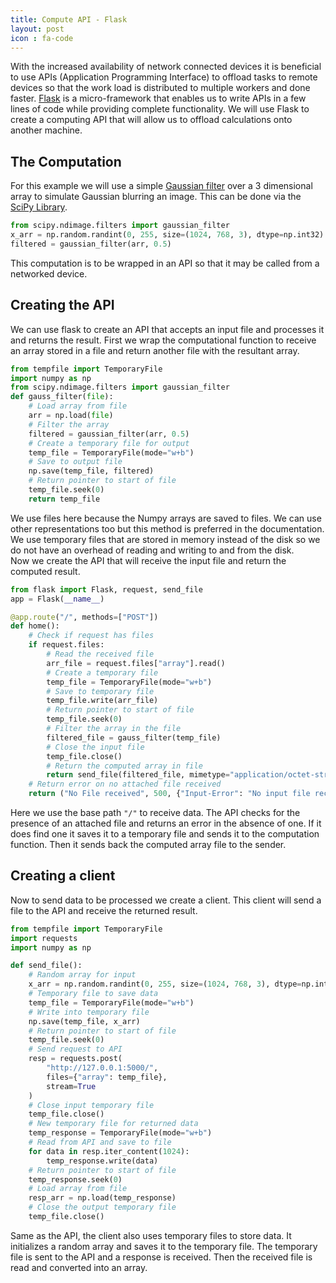 ```yaml
---
title: Compute API - Flask
layout: post
icon : fa-code 
---
```


With the increased availability of network connected devices it is beneficial to use APIs (Application Programming Interface) to offload tasks to remote devices so that the work load is distributed to multiple workers and done faster. [Flask](http://flask.pocoo.org/) is a micro-framework that enables us to write APIs in a few lines of code while providing complete functionality. We will use Flask to create a computing API that will allow us to offload calculations onto another machine.

## The Computation  

For this example we will use a simple [Gaussian filter](https://en.wikipedia.org/wiki/Gaussian_filter) over a 3 dimensional array to simulate Gaussian blurring an image. This can be done via the [SciPy Library](https://docs.scipy.org/doc/).

```python
from scipy.ndimage.filters import gaussian_filter
x_arr = np.random.randint(0, 255, size=(1024, 768, 3), dtype=np.int32)
filtered = gaussian_filter(arr, 0.5)
```

This computation is to be wrapped in an API so that it may be called from a networked device.

## Creating the API  

We can use flask to create an API that accepts an input file and processes it and returns the result. First we wrap the computational function to receive an array stored in a file and return another file with the resultant array.

```python
from tempfile import TemporaryFile
import numpy as np
from scipy.ndimage.filters import gaussian_filter
def gauss_filter(file):
    # Load array from file
    arr = np.load(file)
    # Filter the array
    filtered = gaussian_filter(arr, 0.5)
    # Create a temporary file for output
    temp_file = TemporaryFile(mode="w+b")
    # Save to output file
    np.save(temp_file, filtered)
    # Return pointer to start of file
    temp_file.seek(0)
    return temp_file
```

We use files here because the Numpy arrays are saved to files. We can use other representations too but this method is preferred in the documentation. We use temporary files that are stored in memory instead of the disk so we do not have an overhead of reading and writing to and from the disk.  
Now we create the API that will receive the input file and return the computed result.

```python
from flask import Flask, request, send_file
app = Flask(__name__)

@app.route("/", methods=["POST"])
def home():
    # Check if request has files
    if request.files:
        # Read the received file
        arr_file = request.files["array"].read()
        # Create a temporary file
        temp_file = TemporaryFile(mode="w+b")
        # Save to temporary file
        temp_file.write(arr_file)
        # Return pointer to start of file
        temp_file.seek(0)
        # Filter the array in the file
        filtered_file = gauss_filter(temp_file)
        # Close the input file
        temp_file.close()
        # Return the computed array in file
        return send_file(filtered_file, mimetype="application/octet-stream")
    # Return error on no attached file received
    return ("No File received", 500, {"Input-Error": "No input file received"})
```

Here we use the base path `"/"` to receive data. The API checks for the presence of an attached file and returns an error in the absence of one. If it does find one it saves it to a temporary file and sends it to the computation function. Then it sends back the computed array file to the sender.

## Creating a client  

Now to send data to be processed we create a client. This client will send a file to the API and receive the returned result.

```python
from tempfile import TemporaryFile
import requests
import numpy as np

def send_file():
    # Random array for input
    x_arr = np.random.randint(0, 255, size=(1024, 768, 3), dtype=np.int32)
    # Temporary file to save data
    temp_file = TemporaryFile(mode="w+b")
    # Write into temporary file
    np.save(temp_file, x_arr)
    # Return pointer to start of file
    temp_file.seek(0)
    # Send request to API
    resp = requests.post(
        "http://127.0.0.1:5000/",
        files={"array": temp_file},
        stream=True
    )
    # Close input temporary file
    temp_file.close()
    # New temporary file for returned data
    temp_response = TemporaryFile(mode="w+b")
    # Read from API and save to file
    for data in resp.iter_content(1024):
        temp_response.write(data)
    # Return pointer to start of file
    temp_response.seek(0)
    # Load array from file
    resp_arr = np.load(temp_response)
    # Close the output temporary file
    temp_file.close()
```

Same as the API, the client also uses temporary files to store data. It initializes a random array and saves it to the temporary file. The temporary file is sent to the API and a response is received. Then the received file is read and converted into an array.